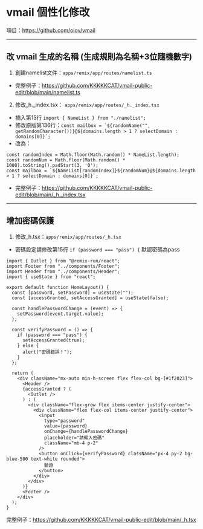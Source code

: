 # vmail 個性化修改

項目：https://github.com/oiov/vmail

---

## 改 vmail 生成的名稱 (生成規則為名稱+3位隨機數字)
1. 創建namelist文件：```apps/remix/app/routes/namelist.ts```
- 完整例子：https://github.com/KKKKKCAT/vmail-public-edit/blob/main/namelist.ts

2. 修改_h._index.tsx： ```apps/remix/app/routes/_h._index.tsx```
- 插入第15行 ```import { NameList } from "./namelist"; ```
- 修改原版第136行：```const mailbox = `${randomName("", getRandomCharacter())}@${domains.length > 1 ? selectDomain : domains[0]}`;```
- 改為：
```
const randomIndex = Math.floor(Math.random() * NameList.length);
const randomNum = Math.floor(Math.random() * 1000).toString().padStart(3, '0');
const mailbox = `${NameList[randomIndex]}${randomNum}@${domains.length > 1 ? selectDomain : domains[0]}`;
```
- 完整例子：https://github.com/KKKKKCAT/vmail-public-edit/blob/main/_h._index.tsx

---
## 增加密碼保護
1. 修改_h.tsx：```apps/remix/app/routes/_h.tsx```
- 密碼設定請修改第15行 ```if (password === "pass") {``` 默認密碼為pass
```
import { Outlet } from "@remix-run/react";
import Footer from "../components/Footer";
import Header from "../components/Header";
import { useState } from "react";

export default function HomeLayout() {
  const [password, setPassword] = useState("");
  const [accessGranted, setAccessGranted] = useState(false);

  const handlePasswordChange = (event) => {
    setPassword(event.target.value);
  };

  const verifyPassword = () => {
    if (password === "pass") {
      setAccessGranted(true);
    } else {
      alert("密碼錯誤！");
    }
  };

  return (
    <div className="mx-auto min-h-screen flex flex-col bg-[#1f2023]">
      <Header />
      {accessGranted ? (
        <Outlet />
      ) : (
        <div className="flex-grow flex items-center justify-center">
          <div className="flex flex-col items-center justify-center">
            <input
              type="password"
              value={password}
              onChange={handlePasswordChange}
              placeholder="請輸入密碼"
              className="mb-4 p-2"
            />
            <button onClick={verifyPassword} className="px-4 py-2 bg-blue-500 text-white rounded">
              驗證
            </button>
          </div>
        </div>
      )}
      <Footer />
    </div>
  );
}
```
完整例子：https://github.com/KKKKKCAT/vmail-public-edit/blob/main/_h.tsx
